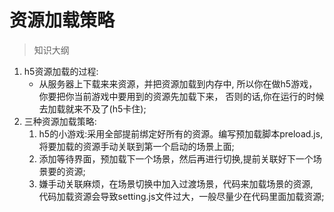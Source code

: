 # 资源加载策略

> 知识大纲
1. h5资源加载的过程:
    * 从服务器上下载来来资源，并把资源加载到内存中,
        所以你在做h5游戏，你要把你当前游戏中要用到的资源先加载下来，
            否则的话,你在运行的时候去加载就来不及了(h5卡住);
2. 三种资源加载策略:
    1. h5的小游戏:采用全部提前绑定好所有的资源。编写预加载脚本preload.js,
        将要加载的资源手动关联到第一个启动的场景上面;
    2. 添加等待界面，预加载下一个场景，然后再进行切换,提前关联好下一个场景要的资源;    
    3. 嫌手动关联麻烦，在场景切换中加入过渡场景，代码来加载场景的资源,    
       代码加载资源会导致setting.js文件过大，一般尽量少在代码里面加载资源;
